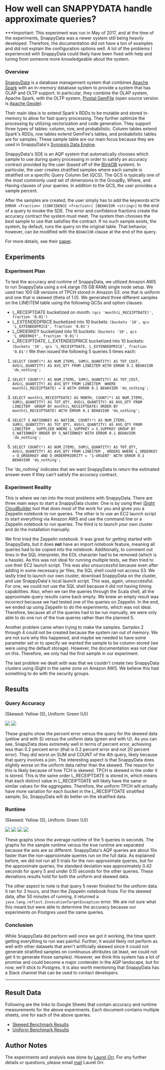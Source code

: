 # How well can SNAPPYDATA handle approximate queries?
***Important: This experiment was run in May of 2017, and at the time of the experiments, SnappyData was a newer system still being heavily developed. Therefore, the documentation did not have a ton of examples and did not explain the configuration options well. A lot of the problems I experienced with SnappyData could likely have been fixed with help and tuning from someone more knowledgeable about the system.

### Overview
[SnappyData](http://snappydatainc.github.io/snappydata/) is a database management system that combines [Apache Spark](https://spark.apache.org/) with an in-memory database system to provide a system that has OLAP and OLTP support. In particular, they combine the OLAP system, Apache Spark, with the OLTP system, [Pivotal GemFile](https://pivotal.io/pivotal-gemfire) (open source version is [Apache Geode](http://geode.apache.org/)).

Their main idea is to extend Spark's RDDs to be mutable and stored in-memory to allow for fast query processing. They further optimize the processing by utilizing vectorization and code generation. They support three types of tables: column, row, and probabilistic. Column tables extend Spark's RDDs, row tables extend GemFire's tables, and probabilistic tables are for samples. These sample table are our main focus because they are used in SnappyData's [Synopsis Data Engine](http://snappydatainc.github.io/snappydata/aqp/).

SnappyData's SDE is an AQP system that automatically chooses which sample to use during query processing in order to satisfy an accuracy contract provided by the user (based off of the [BlinkDB](https://sameeragarwal.github.io/blinkdb_eurosys13.pdf) system). In particular, the user creates stratified samples where each sample is stratified on a specific Query Column Set (QCS). The QCS is typically one of the most commonly used set of dimensions in the GroupBy, Where, and Having clauses of your queries. In addition to the QCS, the user provides a sample percent.

After the samples are created, the user simply has to add the keywords ``WITH ERROR <fraction> [CONFIDENCE <fraction>] [BEHAVIOR <string>]`` to the end of a query to invoke the SDE. The error and confidence fractions create the accuracy contract the system must meet. The system then chooses the best sample to use that satisfies the contract. If no such sample exists, the system, by default, runs the query on the original table. That behavior, however, can be modified with the ``BEHAVIOR`` clause at the end of the query.

For more details, see their [paper](http://cidrdb.org/cidr2017/papers/p28-mozafari-cidr17.pdf).

## Experiments

### Experiment Plan
To test the accuracy and runtime of SnappyData, we utilized Amazon AWS to run SnappyData using a m4.xlarge (15 GB RAM) single node setup. We used two 100 GB versions of TPCH stored in Amazon S3: one that is uniform and one that is skewed (theta of 1.0). We generated three different samples on the LINEITEM table using the following QCSs and option clauses:
* L_RECEIPTDATE bucketized on month: ```(qcs 'month(L_RECEIPTDATE)', fraction '0.01')```
* L_EXTENDEDPRICE bucketized into 10 buckets: ```(buckets '10', qcs 'L_EXTENDEDPRICE', fraction '0.01')```
* L_ORDERKEY bucketized into 10 buckets: ```(buckets '10', qcs 'L_ORDERKEY', fraction '0.01')```
* L_RECEIPTDATE, L_EXTENDEDPRICE bucketized into 10 buckets: ```(buckets '10', qcs 'L_RECEIPTDATE, L_EXTENDEDPRICE', fraction '0.01')```
We then issued the following 5 queries 5 times each:

1. ```SELECT COUNT(*) AS NUM_ITEMS, SUM(L_QUANTITY) AS TOT_COST, AVG(L_QUANTITY) AS AVG_QTY FROM LINEITEM WITH ERROR 0.1 BEHAVIOR 'do_nothing';```

2. ```SELECT COUNT(*) AS NUM_ITEMS, SUM(L_QUANTITY) AS TOT_COST, AVG(L_QUANTITY) AS AVG_QTY FROM LINEITEM  WHERE month(L_RECEIPTDATE) = 8 WITH ERROR 0.1 BEHAVIOR 'do_nothing';```

3. ```SELECT month(L_RECEIPTDATE) AS MONTH, COUNT(*) AS NUM_ITEMS, SUM(L_QUANTITY) AS TOT_QTY, AVG(L_QUANTITY) AS AVG_QTY FROM LINEITEM  GROUP BY month(L_RECEIPTDATE) ORDER BY month(L_RECEIPTDATE) WITH ERROR 0.1 BEHAVIOR 'do_nothing';```

4. ```SELECT S_NATIONKEY AS NATION, COUNT(*) AS NUM_ITEMS, SUM(L_QUANTITY) AS TOT_QTY, AVG(L_QUANTITY) AS AVG_QTY FROM LINEITEM , SUPPLIER WHERE L_SUPPKEY = S_SUPPKEY GROUP BY S_NATIONKEY ORDER BY S_NATIONKEY WITH ERROR 0.1 BEHAVIOR 'do_nothing';```

5. ```SELECT COUNT(*) AS NUM_ITEMS, SUM(L_QUANTITY) AS TOT_QTY, AVG(L_QUANTITY) AS AVG_QTY FROM LINEITEM , ORDERS WHERE L_ORDERKEY = O_ORDERKEY AND O_ORDERPRIORITY = '1-URGENT' WITH ERROR 0.1 BEHAVIOR 'do_nothing';```

The 'do_nothing' indicates that we want SnappyData to return the estimated answer even if they can't satisfy the accuracy contract.

### Experiment Reality
This is where we ran into the most problems with SnappyData. There are three main ways to start a SnappyData cluster. One is by using their [iSight CloudBuilder](http://www.snappydata.io/cloudbuilder) tool that does most of the work for you and gives you a Zeppelin notebook to run queries. The other is to use an EC2 launch script to start everything via Amazon AWS and use the command line or a Zeppelin notebook to run queries. The third is to launch your own cluster and do the installation manually.

We first tried the Zeppelin notebook. It was great for getting started with SnappyData, but it does __not__ have an import notebook feature, meaning all queries had to be copied into the notebook. Additionally, to comment out lines in the SQL interpreter, the EOL character had to be removed (which is a hassle). As this was not ideal for running multiple tests, we then tried to use their EC2 launch script. This was also unsuccessful because even after adding in some necessary jar files, the SQL shell could not access S3. We lastly tried to launch our own cluster, download SnappyData on the cluster, and use SnappyData's local launch script. This was, again, unsuccessful. For one, we could not use the SQL shell because it did not having timing capabilities. Also, when we ran the queries through the Scala shell, all the approximate query results came back empty. We knew an empty result was incorrect because we had tested one of the queries on Zeppelin. In the end, we ended up using Zeppelin to do the experiments, which was not ideal. Therefore, because all of the queries had to be run manually, we were only able to do one run of the true queries rather than the planned 5.

Another problem came when trying to make the samples. Samples 2 through 4 could not be created because the system ran out of memory. We are not sure why this happened, and maybe we needed to have some parameter set or to specify we wanted the sample to be column-stored (we were using the default storage). However, the documentation was not clear on this. Therefore, we only had the first sample in our experiment.

The last problem we dealt with was that we couldn't create two SnappyData clusters using iSight in the same zone on Amazon AWS. We believe this had something to do with the security groups.

## Results

### Query Accuracy
(Skewed: Yellow (S), Uniform: Green (U))

![][skewed-err] ![][uniform-err]

These graphs show the percent error versus the query for the skewed data (yellow and with S) versus the uniform data (green and with U). As you can see, SnapyData does extremely well in terms of percent error, achieving less than 0.2 percent error (that is 0.2 percent error and not 20 percent error). They did worst on SUM and COUNT of the 4th query, likely because that query involves a join. The interesting aspect is that SnappyData does slightly worse on the uniform data rather than the skewed. The reason for this is likely because of how TCH is skewed. TPCH is skewed in the order it is stored. This is the same order L_RECEIPTDATE is stored in, which means that each distinct value in L_RECEIPTDATE will likely have the same or similar values for the aggregates. Therefore, the uniform TPCH will actually have more variation for each bucket in the L_RECEIPTDATE stratified sample; So, SnappyData will do better on the stratified data.

### Runtime
(Skewed: Yellow (S), Uniform: Green (U))

![][skewed-sample-time] ![][uniform-sample-time]
![][skewed-true-time] ![][uniform-true-time]

These graphs show the average runtime of the 5 queries in seconds. The graphs for the sample runtime versus the true runtime are separated because the axis are so different. SnappyData's AQP queries are about 10x faster than the non-approximate queries run on the full data. As explained before, we did not run all 5 trials for the non-approximate queries, but for the approximate queries, the standard deviation was approximately 0.42 seconds for query 5 and under 0.15 seconds for the other queries. These deviations results hold for both the uniform and skewed data.

The other aspect to note is that query 5 never finished for the uniform data. It ran for 3 hours, and then the Zeppelin notebook froze. For the skewed data, after 50 minutes of running, it returned a ``java.lang.reflect.InvocationTargetException`` error. We are not sure what this meant but were able to determine the accuracy because our experiments on Postgres used the same queries.

### Conclusion
While SnappyData did perform well once we got it working, the time spent getting everything to run was painful. Further, it would likely not perform as well with other datasets that aren't artificially skewed since it could not generate stratified samples on continuous attributes (at least, we could not get it to generate those samples). However, we think this system has a lot of promise and could become a major contender in the AQP landscape, but for now, we'll stick to Postgres. It is also worth mentioning that SnappyData has a Slack channel that can be used to contact developers.

***
## Result Data
Following are the links to Google Sheets that contain accuracy and runtime measurements for the above experiments. Each document contains multiple sheets, one for each of the above queries.

* [Skewed Benchmark Results](https://docs.google.com/a/cs.washington.edu/spreadsheets/d/1PFZNqnnJA9q70StIDHL72mY9iiHRIiD0XsiaEEexU00/edit?usp=sharing)
* [Uniform Benchmark Results](https://docs.google.com/spreadsheets/d/1lp3EyTpnfglM-PnFhAou8NZJ-xKikJfB_P0hXnUYuQw/edit?usp=sharing)

## Author Notes
The experiments and analysis was done by [Laurel Orr](https://homes.cs.washington.edu/~ljorr1/). For any further details or questions, please email [mail](mailto:ljorr1@cs.uw.edu) Laurel Orr. 

[skewed-err]: https://docs.google.com/spreadsheets/d/1PFZNqnnJA9q70StIDHL72mY9iiHRIiD0XsiaEEexU00/pubchart?oid=588497708&format=image
[uniform-err]:https://docs.google.com/spreadsheets/d/1QYPETzK2Rc33zE416WKV0qFrDQDfQ_AtJ2d-mvlE_5o/pubchart?oid=899616445&format=image
[skewed-sample-time]: https://docs.google.com/spreadsheets/d/1PFZNqnnJA9q70StIDHL72mY9iiHRIiD0XsiaEEexU00/pubchart?oid=721090478&format=image
[uniform-sample-time]: https://docs.google.com/spreadsheets/d/1QYPETzK2Rc33zE416WKV0qFrDQDfQ_AtJ2d-mvlE_5o/pubchart?oid=898811322&format=image
[skewed-true-time]: https://docs.google.com/spreadsheets/d/1PFZNqnnJA9q70StIDHL72mY9iiHRIiD0XsiaEEexU00/pubchart?oid=797789770&format=image
[uniform-true-time]: https://docs.google.com/spreadsheets/d/1QYPETzK2Rc33zE416WKV0qFrDQDfQ_AtJ2d-mvlE_5o/pubchart?oid=958007450&format=image

